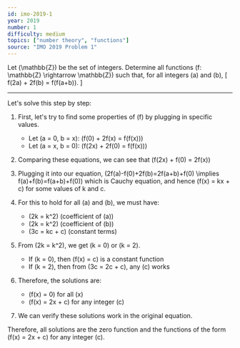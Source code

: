 ```yaml
---
id: imo-2019-1
year: 2019
number: 1
difficulty: medium
topics: ["number theory", "functions"]
source: "IMO 2019 Problem 1"
---
```


Let \(\mathbb{Z}\) be the set of integers. Determine all functions \(f: \mathbb{Z} \rightarrow \mathbb{Z}\) such that, for all integers \(a\) and \(b\),
\[ f(2a) + 2f(b) = f(f(a+b)). \]

---
Let's solve this step by step:

1. First, let's try to find some properties of \(f\) by plugging in specific values.
   - Let \(a = 0, b = x\): \(f(0) + 2f(x) = f(f(x))\)
   - Let \(a = x, b = 0\): \(f(2x) + 2f(0) = f(f(x))\)

2. Comparing these equations, we can see that \(f(2x) + f(0) = 2f(x)\)

3. Plugging it into our equation, \(2f(a)-f(0)+2f(b)=2f(a+b)+f(0) \implies f(a)+f(b)=f(a+b)+f(0)\) which is Cauchy equation, and hence \(f(x) = kx + c\) for some values of k and c.

4. For this to hold for all \(a\) and \(b\), we must have:
   - \(2k = k^2\) (coefficient of \(a\))
   - \(2k = k^2\) (coefficient of \(b\))
   - \(3c = kc + c\) (constant terms)

5. From \(2k = k^2\), we get \(k = 0\) or \(k = 2\).
   - If \(k = 0\), then \(f(x) = c\) is a constant function
   - If \(k = 2\), then from \(3c = 2c + c\), any \(c\) works

6. Therefore, the solutions are:
   - \(f(x) = 0\) for all \(x\)
   - \(f(x) = 2x + c\) for any integer \(c\)

7. We can verify these solutions work in the original equation.

Therefore, all solutions are the zero function and the functions of the form \(f(x) = 2x + c\) for any integer \(c\). 